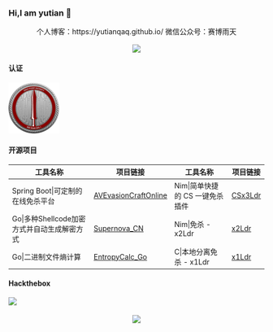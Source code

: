 ### Hi,I am yutian 👋
 <p align="center"> 个人博客：https://yutianqaq.github.io/  微信公众号：赛博雨天 </p>  




<!-- ![Anurag's GitHub stats](https://github-readme-stats.vercel.app/api?username=yutianqaq&hide=contribs,prs,issues&show_icons=true&theme=radical)-->
<p align="center"><img align='center' src="https://github-profile-trophy.vercel.app/?username=yutianqaq&theme=nord&row=1&column=6"> </p> 

#### 认证

<a style="display: inline;" href="https://api.eu.badgr.io/public/assertions/bVOCm2Z1QlKO3GhyDahfng"><img style="display: inline;" src="Images/crto-logo.png" alt="CRTO" width="100" height="100" /></a>

#### 开源项目
| 工具名称                                      | 项目链接                                        | 工具名称                                      | 项目链接                                        | 
| ------------------------------------------ | -------------------------------------------- | -------------------------------------------- | -------------------------------------------- |
| Spring Boot\|可定制的在线免杀平台               | [AVEvasionCraftOnline](https://github.com/yutianqaq/AVEvasionCraftOnline) | Nim\|简单快捷的 CS 一键免杀插件                   | [CSx3Ldr](https://github.com/yutianqaq/CSx3Ldr)      |
| Go\|多种Shellcode加密方式并自动生成解密方式      | [Supernova_CN](https://github.com/yutianqaq/Supernova_CN) | Nim\|免杀 - x2Ldr                              | [x2Ldr](https://github.com/yutianqaq/x2Ldr)         |
| Go\|二进制文件熵计算                               | [EntropyCalc_Go](https://github.com/yutianqaq/EntropyCalc_Go) | C\|本地分离免杀 - x1Ldr                         | [x1Ldr](https://github.com/yutianqaq/x1Ldr)         |   

#### Hackthebox
<p><a href="https://app.hackthebox.com/profile/244079" target="_blank" rel="noopener"><img src="http://www.hackthebox.eu/badge/image/244079"></a></p>
<p align="center"> <img align='center' src="https://profile-counter.glitch.me/yutianqaq/count.svg" > </p>

<!--
[Nim 简单快捷的 CS 一键免杀插件](https://github.com/yutianqaq/CSx3Ldr) - [Spring Boot 可定制的、在线免杀平台](https://github.com/yutianqaq/AVEvasionCraftOnline)

[Nim 免杀 - x2Ldr](https://github.com/yutianqaq/x2Ldr) - [C 本地分离免杀 - x1Ldr](https://github.com/yutianqaq/x1Ldr)

[Go 多种Shellcode加密方式并自动生成解密方式](https://github.com/yutianqaq/Supernova_CN) - [Go 二进制熵计算](https://github.com/yutianqaq/EntropyCalc_Go)

**yutianqaq/yutianqaq** is a ✨ _special_ ✨ repository because its `README.md` (this file) appears on your GitHub profile.

Here are some ideas to get you started:

- 🔭 I’m currently working on ...
- 🌱 I’m currently learning ...
- 👯 I’m looking to collaborate on ...
- 🤔 I’m looking for help with ...
- 💬 Ask me about ...
- 📫 How to reach me: ytian233@163.com
- 😄 Pronouns: ...
- ⚡ Fun fact: ...
-->
